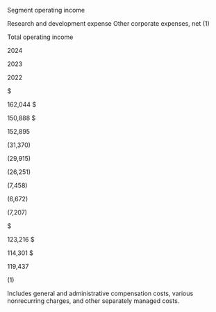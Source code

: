 Segment operating income

Research and development expense
Other corporate expenses, net (1)

Total operating income

2024

2023

2022

$

162,044  $

150,888  $

152,895

(31,370)

(29,915)

(26,251)

(7,458)

(6,672)

(7,207)

$

123,216  $

114,301  $

119,437

(1)

Includes  general  and  administrative  compensation  costs,  various  nonrecurring  charges,  and  other  separately  managed
costs.